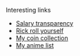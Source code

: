 Interesting links
- [Salary transparency](...)
- [Rick roll yourself](https://www.youtube.com/watch?v=dQw4w9WgXcQ)
- [My coin collection](https://en.numista.com/echanges/profil.php?id=225692)
- [My anime list](https://myanimelist.net/profile/BaileyTheDino)

